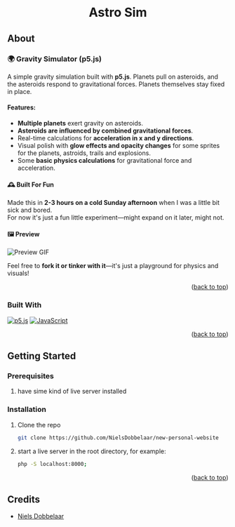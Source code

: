 <a name="readme-top"></a>

<br />
<div align="center">
  <h1 align="center">Astro Sim</h1>
</div>

## About

### 🌍 Gravity Simulator (p5.js)

A simple gravity simulation built with **p5.js**. Planets pull on asteroids, and the asteroids respond to gravitational forces. Planets themselves stay fixed in place.

#### Features:

- **Multiple planets** exert gravity on asteroids.
- **Asteroids are influenced by combined gravitational forces**.
- Real-time calculations for **acceleration in x and y directions**.
- Visual polish with **glow effects and opacity changes** for some sprites for the planets, astroids, trails and explosions.
- Some **basic physics calculations** for gravitational force and acceleration.

#### 🕰️ Built For Fun

Made this in **2-3 hours on a cold Sunday afternoon** when I was a little bit sick and bored.  
For now it's just a fun little experiment—might expand on it later, might not.

#### 🖼️ Preview

![Preview GIF](https://github.com/NielsDobbelaar/astro-sim/blob/master/assets/astro-sim-demo.gif)

Feel free to **fork it or tinker with it**—it's just a playground for physics and visuals!

<p align="right">(<a href="#readme-top">back to top</a>)</p>

### Built With

[![p5.js][p5-badge]][p5-url]
[![JavaScript][js-badge]][js-url]

<p align="right">(<a href="#readme-top">back to top</a>)</p>

## Getting Started

### Prerequisites

1. have sime kind of live server installed

### Installation

1. Clone the repo
   ```sh
   git clone https://github.com/NielsDobbelaar/new-personal-website
   ```
2. start a live server in the root directory, for example:
   ```sh
   php -S localhost:8000;
   ```

<p align="right">(<a href="#readme-top">back to top</a>)</p>

## Credits

- [Niels Dobbelaar](https://github.com/NielsDobbelaar)

[p5-badge]: https://img.shields.io/badge/p5.js-ED225D?style=for-the-badge&logo=p5dotjs&logoColor=FFFFFF
[p5-url]: https://p5js.org/
[js-badge]: https://img.shields.io/badge/JavaScript-F7DF1E?style=for-the-badge&logo=javascript&logoColor=black
[js-url]: https://developer.mozilla.org/en-US/docs/Web/JavaScript
